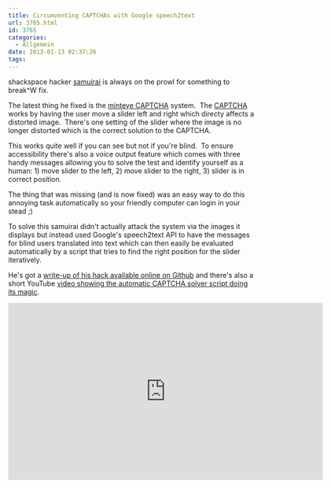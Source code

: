 ```yaml
---
title: Circumventing CAPTCHAs with Google speech2text
url: 3765.html
id: 3765
categories:
  - Allgemein
date: 2013-01-13 02:37:26
tags:
---
```


shackspace hacker [samuirai](http://smrrd.de/) is always on the prowl for something to break^W fix.

The latest thing he fixed is the [minteye CAPTCHA](http://www.minteye.com/Products.aspx) system.  The [CAPTCHA](http://en.wikipedia.org/wiki/Captcha) works by having the user move a slider left and right which directy affects a distorted image.  There's one setting of the slider where the image is no longer distorted which is the correct solution to the CAPTCHA.

This works quite well if you can see but not if you're blind.  To ensure accessibility there's also a voice output feature which comes with three handy messages allowing you to solve the test and identify yourself as a human: 1) move slider to the left, 2) move slider to the right, 3) slider is in correct position.

The thing that was missing (and is now fixed) was an easy way to do this annoying task automatically so your friendly computer can login in your stead ;)

To solve this samuirai didn't actually attack the system via the images it displays but instead used Google's speech2text API to have the messages for blind users translated into text which can then easily be evaluated automatically by a script that tries to find the right position for the slider iteratively.

He's got a [write-up of his hack available online on Github](https://gist.github.com/4520930) and there's also a short YouTube [video showing the automatic CAPTCHA solver script doing its magic](http://www.youtube.com/watch?v=u0M7gmS5Eg0).

<iframe src="http://www.youtube.com/embed/u0M7gmS5Eg0?feature=player_detailpage" height="360" width="640" allowfullscreen="" frameborder="0"></iframe>

&nbsp;